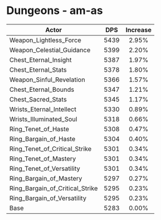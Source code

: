 # Dungeons - am-as
| Actor | DPS | Increase |
|---|:---:|:---:|
|Weapon_Lightless_Force|5439|2.95%|
|Weapon_Celestial_Guidance|5399|2.20%|
|Chest_Eternal_Insight|5387|1.97%|
|Chest_Eternal_Stats|5378|1.80%|
|Weapon_Sinful_Revelation|5366|1.57%|
|Chest_Eternal_Bounds|5347|1.21%|
|Chest_Sacred_Stats|5345|1.17%|
|Wrists_Eternal_Intellect|5330|0.89%|
|Wrists_Illuminated_Soul|5318|0.66%|
|Ring_Tenet_of_Haste|5308|0.47%|
|Ring_Bargain_of_Haste|5304|0.40%|
|Ring_Tenet_of_Critical_Strike|5301|0.34%|
|Ring_Tenet_of_Mastery|5301|0.34%|
|Ring_Tenet_of_Versatility|5301|0.34%|
|Ring_Bargain_of_Mastery|5297|0.27%|
|Ring_Bargain_of_Critical_Strike|5295|0.23%|
|Ring_Bargain_of_Versatility|5295|0.23%|
|Base|5283|0.00%|
